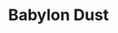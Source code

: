 ---
title: 'Babylon Dust'
description: "Final project for the Master's in Video Game Design and Development. A puzzle-based game where you control three characters with different powers. It is inspired by Babylonian mythology."
image: '/projects/project-4.png'
skills: ['unity', 'csharp','studiomax', 'photoshop', 'git', 'github']
---